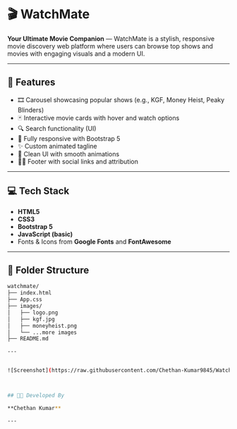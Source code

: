 # 🎬 WatchMate

**Your Ultimate Movie Companion** — WatchMate is a stylish, responsive movie discovery web platform where users can browse top shows and movies with engaging visuals and a modern UI.

---

## 🌟 Features

- 🎞️ Carousel showcasing popular shows (e.g., KGF, Money Heist, Peaky Blinders)
- 🃏 Interactive movie cards with hover and watch options
- 🔍 Search functionality (UI)
- 📱 Fully responsive with Bootstrap 5
- ✨ Custom animated tagline
- 🎨 Clean UI with smooth animations
- 👨‍💻 Footer with social links and attribution

---

## 💻 Tech Stack

- **HTML5**
- **CSS3**
- **Bootstrap 5**
- **JavaScript (basic)**
- Fonts & Icons from **Google Fonts** and **FontAwesome**



---

## 📁 Folder Structure

```bash
watchmate/
├── index.html
├── App.css
├── images/
│   ├── logo.png
│   ├── kgf.jpg
│   ├── moneyheist.png
│   └── ...more images
├── README.md

---


![Screenshot](https://raw.githubusercontent.com/Chethan-Kumar9845/WatchMate---website/master/Screenshots/Screenshot%202025-08-29%20135828.png)



## 👨‍💻 Developed By

**Chethan Kumar**  

---


